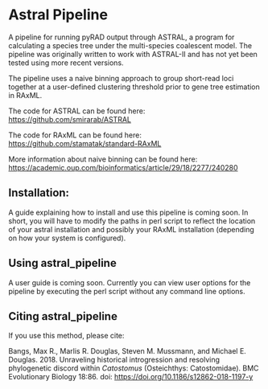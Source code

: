 # Astral Pipeline
A pipeline for running pyRAD output through ASTRAL, a program for calculating a species tree under the multi-species coalescent model.  The pipeline was originally written to work with ASTRAL-II and has not yet been tested using more recent versions.  

The pipeline uses a naive binning approach to group short-read loci together at a user-defined clustering threshold prior to gene tree estimation in RAxML.  

The code for ASTRAL can be found here: https://github.com/smirarab/ASTRAL

The code for RAxML can be found here: https://github.com/stamatak/standard-RAxML

More information about naive binning can be found here: https://academic.oup.com/bioinformatics/article/29/18/2277/240280

## Installation:

A guide explaining how to install and use this pipeline is coming soon.  In short, you will have to modify the paths in perl script to reflect the location of your astral installation and possibly your RAxML installation (depending on how your system is configured).

## Using astral_pipeline

A user guide is coming soon.  Currently you can view user options for the pipeline by executing the perl script without any command line options.

## Citing astral_pipeline

If you use this method, please cite:

Bangs, Max R., Marlis R. Douglas, Steven M. Mussmann, and Michael E. Douglas. 2018. Unraveling historical introgression and resolving phylogenetic discord within *Catostomus* (Osteichthys: Catostomidae). BMC Evolutionary Biology 18:86. doi: https://doi.org/10.1186/s12862-018-1197-y
